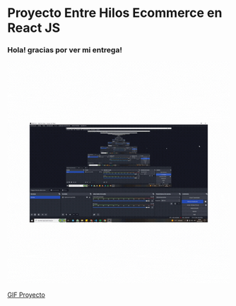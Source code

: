 # Proyecto Entre Hilos Ecommerce en React JS

### Hola! gracias por ver mi entrega!

![Gif Proyecto](Gifproyecto.gif)

[GIF Proyecto](https://www.loom.com/share/ac109778fa7c4a86ab2cac882a85945a)
